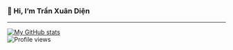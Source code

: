 ### 👋 Hi, I’m Trần Xuân Diện 
---
[![My GitHub stats](https://github-readme-stats.vercel.app/api?username=DienStudio&hide=stars&show_icons=true)]([https://camo.githubusercontent.com/])  
![Profile views](https://komarev.com/ghpvc/?username=DienStudio&color=brightgreen)

 
